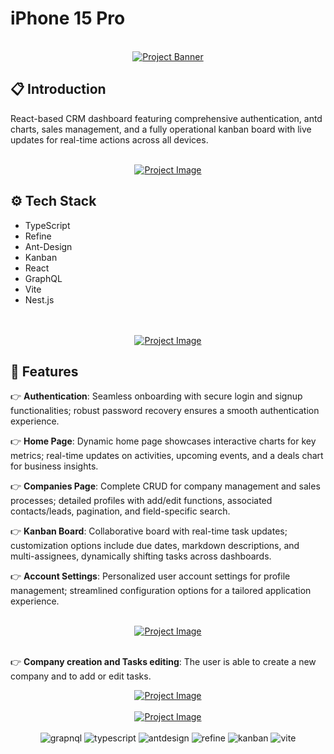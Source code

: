 # iPhone 15 Pro 
<div align="center">
  <br />
    <a href="https://www.linkedin.com/in/nataliya-kachor-522170271/" target="_blank">
      <img src="https://github.com/magistrkim/refine-vite/assets/115700340/a953274d-9b27-4fff-9223-6ca1c2a79d47" alt="Project Banner">
    </a>
   <br />
</div>

## <a name="introduction">📋 Introduction</a>
React-based CRM dashboard featuring comprehensive authentication, antd charts, sales management, and a fully operational kanban board with live updates for real-time actions across all devices.

<br />
  
<div align="center">
    <a href="https://www.linkedin.com/in/nataliya-kachor-522170271/" target="_blank">
      <img src="https://github.com/magistrkim/refine-vite/assets/115700340/3c1fd290-2e05-4b82-bf65-3c3224dbeb8a" alt="Project Image"> 
    </a>
</div>

## <a name="tech-stack">⚙️ Tech Stack</a>
- TypeScript
- Refine
- Ant-Design
- Kanban
- React
- GraphQL
- Vite
- Nest.js

<br />
   
<div align="center">
   <br />
    <a href="https://www.linkedin.com/in/nataliya-kachor-522170271/" target="_blank">
      <img src="https://github.com/magistrkim/refine-vite/assets/115700340/ee07a2b8-8dfe-42aa-8815-4d5305d6c664" alt="Project Image"> 
    </a>
   <br />
</div>


## <a name="features">🔋 Features</a>

👉 **Authentication**: Seamless onboarding with secure login and signup functionalities; robust password recovery ensures a smooth authentication experience.

👉 **Home Page**: Dynamic home page showcases interactive charts for key metrics; real-time updates on activities, upcoming events, and a deals chart for business insights.

👉 **Companies Page**: Complete CRUD for company management and sales processes; detailed profiles with add/edit functions, associated contacts/leads, pagination, and field-specific search.

👉 **Kanban Board**: Collaborative board with real-time task updates; customization options include due dates, markdown descriptions, and multi-assignees, dynamically shifting tasks across dashboards.

👉 **Account Settings**: Personalized user account settings for profile management; streamlined configuration options for a tailored application experience.

<div align="center">
   <br />
    <a href="https://www.linkedin.com/in/nataliya-kachor-522170271/" target="_blank">
      <img src="https://github.com/magistrkim/refine-vite/assets/115700340/08468a47-a0ae-47a0-9c90-8a5f860ffe99" alt="Project Image"> 
    </a>
   <br />
</div>

<br />
 
👉 **Company creation and Tasks editing**: The user is able to create a new company and to add or edit tasks.


<div align="center">
    <a href="https://www.linkedin.com/in/nataliya-kachor-522170271/" target="_blank">
      <img src="https://github.com/magistrkim/refine-vite/assets/115700340/ef89673f-38fc-43f2-b6ff-a5b34ec17c7a" alt="Project Image"> 
    </a>
</div>

<br />

<div align="center">
    <a href="https://www.linkedin.com/in/nataliya-kachor-522170271/" target="_blank">
       <img src="https://github.com/magistrkim/refine-vite/assets/115700340/46f92424-3a35-46ce-bc81-3d2e07424200" alt="Project Image">   
    </a>       
</div>

<br />

  <div align="center">
    <img src="https://img.shields.io/badge/-GraphQL-black?style=for-the-badge&logoColor=white&logo=mongodb&color=47A248" alt="grapnql" />
    <img src="https://img.shields.io/badge/-Typescript-black?style=for-the-badge&logoColor=white&logo=typescript&color=3178C6" alt="typescript" />
    <img src="https://img.shields.io/badge/-AntDesign-black?style=for-the-badge&logoColor=white&color=FF0000" alt="antdesign" />
    <img src="https://img.shields.io/badge/-Refine-black?style=for-the-badge&logoColor=white&logo=nextdotjs&color=000000" alt="refine" />
    <img src="https://img.shields.io/badge/-Kanban-black?style=for-the-badge&logoColor=white&logo=tailwindcss&color=06B6D4" alt="kanban" />
     <img src="https://img.shields.io/badge/-Vite-black?style=for-the-badge&logoColor=white&color=FF0F00" alt="vite" />
  </div>
